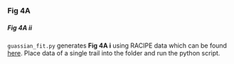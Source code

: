 ### Fig 4A

##### Fig 4A ii
``guassian_fit.py`` generates **Fig 4A i** using RACIPE data which can be found [here](https://drive.google.com/drive/folders/1PKs5vHkXCoJm9Wcg7P4nBPdPrFJCxJ5B?usp=sharing). Place data of a single trail into the folder and run the python script.
